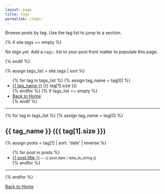 ```yaml
---
layout: page
title: Tags
permalink: /tags/
---
```


Browse posts by tag. Use the tag list to jump to a section.

{% if site.tags == empty %}
<p><em>No tags yet.</em> Add a <code>tags:</code> list to your post front matter to populate this page.</p>
{% endif %}

{% assign tags_list = site.tags | sort %}

<ul class="tag-cloud">
  {% for tag in tags_list %}
    {% assign tag_name = tag[0] %}
    <li>
      <a href="#{{ tag_name | slugify }}">{{ tag_name }}</a>
      <span class="count">({{ tag[1].size }})</span>
    </li>
  {% endfor %}
  {% if tags_list == empty %}
    <li><a href="{{ '/' | relative_url }}">Back to Home</a></li>
  {% endif %}
  </ul>

<hr />

{% for tag in tags_list %}
  {% assign tag_name = tag[0] %}
  <h2 id="{{ tag_name | slugify }}">{{ tag_name }} <span class="count">({{ tag[1].size }})</span></h2>
  {% assign posts = tag[1] | sort: 'date' | reverse %}
  <ul class="tag-posts">
    {% for post in posts %}
      <li>
        <a href="{{ post.url | relative_url }}">{{ post.title }}</a>
        <small class="post-date">— {{ post.date | date_to_string }}</small>
      </li>
    {% endfor %}
  </ul>
  <hr />
{% endfor %}

<p><a href="{{ '/' | relative_url }}">Back to Home</a></p>

